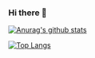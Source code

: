### Hi there 👋

[![Anurag's github stats](https://github-readme-stats.vercel.app/api?username=ikariwill&count_private=true&show_icons=true&bg_color=30,e96443,904e95&title_color=fff&text_color=fff)](https://github.com/anuraghazra/github-readme-stats)

[![Top Langs](https://github-readme-stats.vercel.app/api/top-langs/?username=ikariwill&hide=glsl&layout=compact&bg_color=30,e96443,904e95&title_color=fff&text_color=fff&count_private=true&card_width=435)](https://github.com/anuraghazra/github-readme-stats)
<!--
**ikariwill/ikariwill** is a ✨ _special_ ✨ repository because its `README.md` (this file) appears on your GitHub profile.

Here are some ideas to get you started:

- 🔭 I’m currently working on ...
- 🌱 I’m currently learning ...
- 👯 I’m looking to collaborate on ...
- 🤔 I’m looking for help with ...
- 💬 Ask me about ...
- 📫 How to reach me: ...
- 😄 Pronouns: ...
- ⚡ Fun fact: ...
-->
